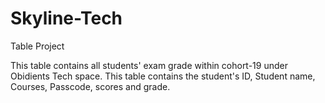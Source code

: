# Skyline-Tech
Table Project

This table contains all students' exam grade within cohort-19 under Obidients Tech space. This table contains the student's ID, Student name, Courses, Passcode, scores and grade.